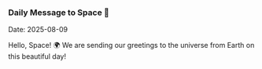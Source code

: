 ### Daily Message to Space 🌌
Date: 2025-08-09

Hello, Space! 🌍 We are sending our greetings to the universe from Earth on this beautiful day!
